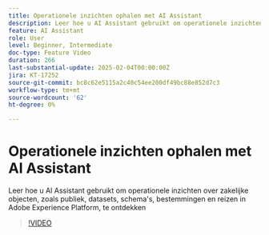 ```yaml
---
title: Operationele inzichten ophalen met AI Assistant
description: Leer hoe u AI Assistant gebruikt om operationele inzichten over zakelijke objecten, zoals publiek, datasets, schema's, bestemmingen en reizen in Adobe Experience Platform, te ontdekken
feature: AI Assistant
role: User
level: Beginner, Intermediate
doc-type: Feature Video
duration: 266
last-substantial-update: 2025-02-04T00:00:00Z
jira: KT-17252
source-git-commit: bc8c62e5115a2c40c54ee200df49bc88e852d7c3
workflow-type: tm+mt
source-wordcount: '62'
ht-degree: 0%

---
```



# Operationele inzichten ophalen met AI Assistant

Leer hoe u AI Assistant gebruikt om operationele inzichten over zakelijke objecten, zoals publiek, datasets, schema&#39;s, bestemmingen en reizen in Adobe Experience Platform, te ontdekken

>[!VIDEO](https://video.tv.adobe.com/v/3444038/?learn=on&enablevpops&captions=dut)
